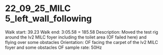 # 22_09_25_MILC 5_left_wall_following

Walk start: 39.23
Walk end: 3:05.58 = 185.58
Description: Moved the test rig around the lv2 MILC foyer including the toilet area (OF failed here) and flying over some obstacles
Orientation: OF facing the carpet of the lv2 MILC foyer and some obstacles
OF sample rate: 50Hz